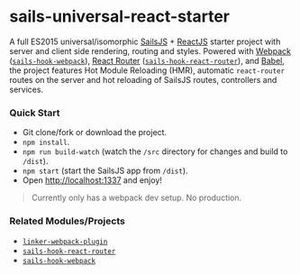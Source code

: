 # sails-universal-react-starter

A full ES2015 universal/isomorphic [SailsJS](http://sailsjs.org) + [ReactJS](https://facebook.github.io/react) starter project with server and client side rendering, routing and styles.
Powered with [Webpack](https://webpack.github.io/) ([`sails-hook-webpack`](https://github.com/teamfa/sails-hook-webpack)),  [React Router](https://github.com/reactjs/react-router) ([`sails-hook-react-router`](https://github.com/teamfa/sails-hook-react-router)),
and [Babel](https://babeljs.io), the project features Hot Module Reloading (HMR), automatic `react-router` routes on the server and hot reloading of SailsJS routes, controllers and services.

### Quick Start

- Git clone/fork or download the project.
- `npm install`.
- `npm run build-watch` (watch the `/src` directory for changes and build to `/dist`).
- `npm start` (start the SailsJS app from `/dist`).
- Open [http://localhost:1337](http://localhost:1337) and enjoy!

> Currently only has a webpack dev setup. No production.

### Related Modules/Projects
- [`linker-webpack-plugin`](https://github.com/teamfa/linker-webpack-plugin)
- [`sails-hook-react-router`](https://github.com/teamfa/sails-hook-react-router)
- [`sails-hook-webpack`](https://github.com/teamfa/sails-hook-webpack)
